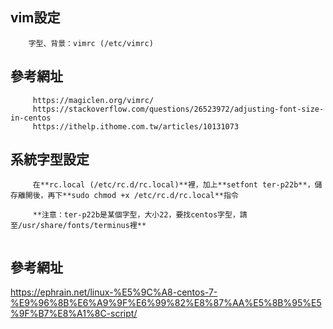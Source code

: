 vim設定
------------
        字型、背景：vimrc (/etc/vimrc)

參考網址
------------
         https://magiclen.org/vimrc/
         https://stackoverflow.com/questions/26523972/adjusting-font-size-in-centos
         https://ithelp.ithome.com.tw/articles/10131073

系統字型設定
------------
         在**rc.local (/etc/rc.d/rc.local)**裡，加上**setfont ter-p22b**，儲存離開後，再下**sudo chmod +x /etc/rc.d/rc.local**指令
         
         **注意：ter-p22b是某個字型，大小22，要找centos字型，請至/usr/share/fonts/terminus裡**
        
參考網址
-----------
https://ephrain.net/linux-%E5%9C%A8-centos-7-%E9%96%8B%E6%A9%9F%E6%99%82%E8%87%AA%E5%8B%95%E5%9F%B7%E8%A1%8C-script/
